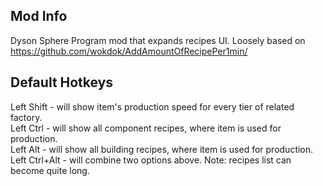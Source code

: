 ## Mod Info
Dyson Sphere Program mod that expands recipes UI. Loosely based on https://github.com/wokdok/AddAmountOfRecipePer1min/

## Default Hotkeys
Left Shift - will show item's production speed for every tier of related factory.  
Left Ctrl - will show all component recipes, where item is used for production.  
Left Alt - will show all building recipes, where item is used for production.  
Left Ctrl+Alt - will combine two options above. Note: recipes list can become quite long.  
